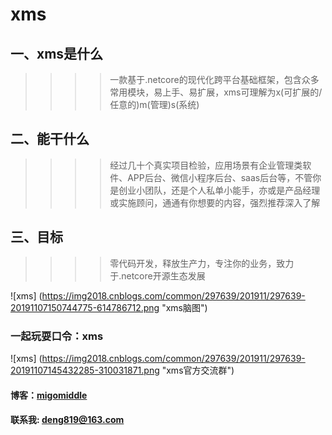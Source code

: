 # xms
## 一、xms是什么
>>>>一款基于.netcore的现代化跨平台基础框架，包含众多常用模块，易上手、易扩展，xms可理解为x(可扩展的/任意的)m(管理)s(系统)

## 二、能干什么
>>>>经过几十个真实项目检验，应用场景有企业管理类软件、APP后台、微信小程序后台、saas后台等，不管你是创业小团队，还是个人私单小能手，亦或是产品经理或实施顾问，通通有你想要的内容，强烈推荐深入了解

## 三、目标
>>>>零代码开发，释放生产力，专注你的业务，致力于.netcore开源生态发展

![xms] (https://img2018.cnblogs.com/common/297639/201911/297639-20191107150744775-614786712.png "xms脑图")  

### 一起玩耍口令：xms
![xms] (https://img2018.cnblogs.com/common/297639/201911/297639-20191107145432285-310031871.png "xms官方交流群")

#### 博客：[migomiddle](https://www.cnblogs.com/migomiddle)
#### 联系我: deng819@163.com
